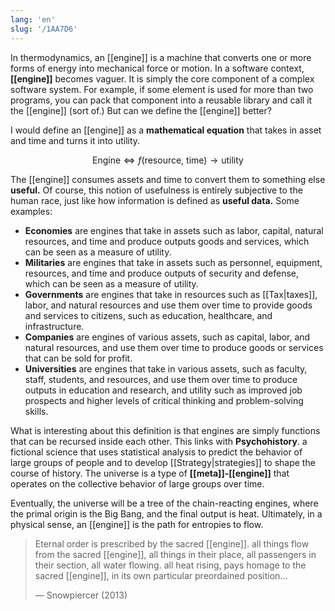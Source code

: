 ```yaml
---
lang: 'en'
slug: '/1AA7D6'
---
```


In thermodynamics, an [[engine]] is a machine that converts one or more forms of energy into mechanical force or motion. In a software context, **[[engine]]** becomes vaguer. It is simply the core component of a complex software system. For example, if some element is used for more than two programs, you can pack that component into a reusable library and call it the [[engine]] (sort of.) But can we define the [[engine]] better?

I would define an [[engine]] as a **mathematical equation** that takes in asset and time and turns it into utility.

$$
\text{Engine} \Leftrightarrow f(\text{resource}, ~\text{time}) \to \text{utility}
$$

The [[engine]] consumes assets and time to convert them to something else **useful.** Of course, this notion of usefulness is entirely subjective to the human race, just like how information is defined as **useful data.** Some examples:

- **Economies** are engines that take in assets such as labor, capital, natural resources, and time and produce outputs goods and services, which can be seen as a measure of utility.
- **Militaries** are engines that take in assets such as personnel, equipment, resources, and time and produce outputs of security and defense, which can be seen as a measure of utility.
- **Governments** are engines that take in resources such as [[Tax|taxes]], labor, and natural resources and use them over time to provide goods and services to citizens, such as education, healthcare, and infrastructure.
- **Companies** are engines of various assets, such as capital, labor, and natural resources, and use them over time to produce goods or services that can be sold for profit.
- **Universities** are engines that take in various assets, such as faculty, staff, students, and resources, and use them over time to produce outputs in education and research, and utility such as improved job prospects and higher levels of critical thinking and problem-solving skills.

What is interesting about this definition is that engines are simply functions that can be recursed inside each other. This links with **Psychohistory**. a fictional science that uses statistical analysis to predict the behavior of large groups of people and to develop [[Strategy|strategies]] to shape the course of history. The universe is a type of **[[meta]]-[[engine]]** that operates on the collective behavior of large groups over time.

Eventually, the universe will be a tree of the chain-reacting engines, where the primal origin is the Big Bang, and the final output is heat. Ultimately, in a physical sense, an [[engine]] is the path for entropies to flow.

> Eternal order is prescribed by the sacred [[engine]]. all things flow from the sacred [[engine]], all things in their place, all passengers in their section, all water flowing. all heat rising, pays homage to the sacred [[engine]], in its own particular preordained position...
>
> — Snowpiercer (2013)
